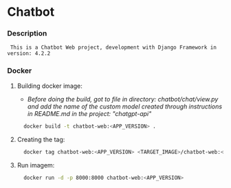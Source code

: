 # Chatbot

### Description
     This is a Chatbot Web project, development with Django Framework in version: 4.2.2

### Docker

1. Building docker image:
   - <em> Before doing the build, got to file in directory: chatbot/chat/view.py and add the name of the custom model created through instructions in README.md in the project: "chatgpt-api"</em> 
       
    ```bash
      docker build -t chatbot-web:<APP_VERSION> .
    ```

2. Creating the tag:

    ```bash
      docker tag chatbot-web:<APP_VERSION> <TARGET_IMAGE>/chatbot-web:<APP_VERSION>
    ```

3. Run imagem:

    ```bash
      docker run -d -p 8000:8000 chatbot-web:<APP_VERSION>
    ```
